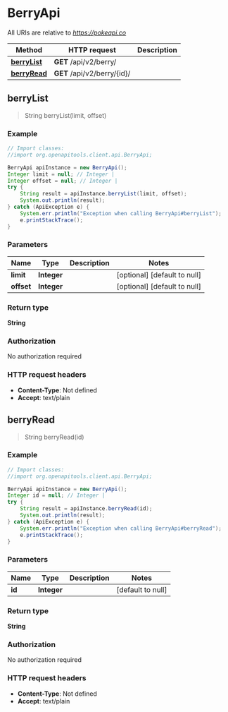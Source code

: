 # BerryApi

All URIs are relative to *https://pokeapi.co*

Method | HTTP request | Description
------------- | ------------- | -------------
[**berryList**](BerryApi.md#berryList) | **GET** /api/v2/berry/ | 
[**berryRead**](BerryApi.md#berryRead) | **GET** /api/v2/berry/{id}/ | 



## berryList

> String berryList(limit, offset)



### Example

```java
// Import classes:
//import org.openapitools.client.api.BerryApi;

BerryApi apiInstance = new BerryApi();
Integer limit = null; // Integer | 
Integer offset = null; // Integer | 
try {
    String result = apiInstance.berryList(limit, offset);
    System.out.println(result);
} catch (ApiException e) {
    System.err.println("Exception when calling BerryApi#berryList");
    e.printStackTrace();
}
```

### Parameters


Name | Type | Description  | Notes
------------- | ------------- | ------------- | -------------
 **limit** | **Integer**|  | [optional] [default to null]
 **offset** | **Integer**|  | [optional] [default to null]

### Return type

**String**

### Authorization

No authorization required

### HTTP request headers

- **Content-Type**: Not defined
- **Accept**: text/plain


## berryRead

> String berryRead(id)



### Example

```java
// Import classes:
//import org.openapitools.client.api.BerryApi;

BerryApi apiInstance = new BerryApi();
Integer id = null; // Integer | 
try {
    String result = apiInstance.berryRead(id);
    System.out.println(result);
} catch (ApiException e) {
    System.err.println("Exception when calling BerryApi#berryRead");
    e.printStackTrace();
}
```

### Parameters


Name | Type | Description  | Notes
------------- | ------------- | ------------- | -------------
 **id** | **Integer**|  | [default to null]

### Return type

**String**

### Authorization

No authorization required

### HTTP request headers

- **Content-Type**: Not defined
- **Accept**: text/plain

